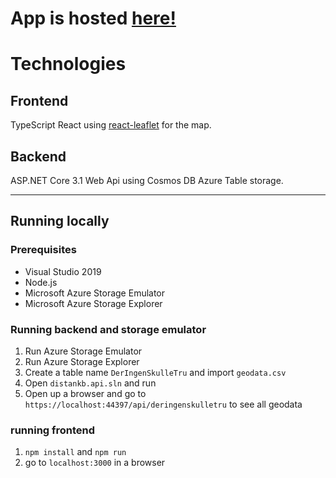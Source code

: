 # App is hosted [here!](https://deringenskulletru-kart.azurewebsites.net)

# Technologies

## Frontend
TypeScript React using [react-leaflet](https://react-leaflet.js.org/) for the map.

## Backend
ASP.NET Core 3.1 Web Api using Cosmos DB Azure Table storage.

<hr>

## Running locally

### Prerequisites
* Visual Studio 2019
* Node.js
* Microsoft Azure Storage Emulator
* Microsoft Azure Storage Explorer

### Running backend and storage emulator
1. Run Azure Storage Emulator
2. Run Azure Storage Explorer
3. Create a table name `DerIngenSkulleTru` and import `geodata.csv`
4. Open `distankb.api.sln` and run
5. Open up a browser and go to `https://localhost:44397/api/deringenskulletru` to see all geodata

### running frontend
1. `npm install` and `npm run`
2. go to `localhost:3000` in a browser
